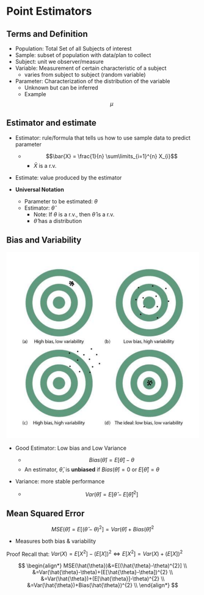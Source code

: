 # Point Estimators

## Terms and Definition
* Population: Total Set of all Subjects of interest
* Sample: subset of population with data/plan to collect
* Subject: unit we observer/measure
* Variable: Measurement of certain characteristic of a subject
    * varies from subject to subject (random variable)
* Parameter: Characterization of the distribution of the variable
    * Unknown but can be inferred
    * Example $$\mu$$ 


## Estimator and estimate
* Estimator: rule/formula that tells us how to use sample data to predict parameter
    * $$\bar{X} = \frac{1}{n} \sum\limits_{i=1}^{n} X_{i}$$ 
        * $\bar{X}$ is a r.v.
* Estimate: value produced by the estimator

* **Universal Notation**
    * Parameter to be estimated: $\theta$
    * Estimator: $\hat{\theta}$
        * Note: If $\theta$ is a r.v., then $\hat{\theta}$ is a r.v.
        * $\hat{\theta}$ has a distribution

## Bias and Variability

![alt text](src/image.png)   

* Good Estimator: Low bias and Low Variance
    * $$Bias(\hat{\theta}) = E[\hat{\theta}] - \theta $$
    * An estimator, $\hat{\theta}$, is **unbiased** if $Bias(\hat{\theta}) = 0$ or $E[\hat{\theta}] = \theta$

* Variance: more stable performance
    * $$Var(\hat{\theta}) = E\big[ \hat{\theta} - E[\hat{\theta}]^{2} \big]$$

## Mean Squared Error

 $$MSE(\hat{\theta}) = E \big[ (\hat{\theta} - \theta)^{2} \big]  = Var(\hat{\theta}) + Bias(\hat{\theta})^{2}$$ 

 * Measures both bias & variability 

 Proof 
 Recall that: $Var(X)= E[X^{2}]-(E[X])^{2}\Leftrightarrow E[X^{2}]=Var(X)+(E[X])^{2}$

$$
\begin{align*}
MSE(\hat{\theta})&=E[(\hat{\theta}-\theta)^{2}] \\
&=Var(\hat{\theta}-\theta)+(E[\hat{\theta}-\theta])^{2} \\
&=Var(\hat{\theta})+(E[\hat{\theta}]-\theta)^{2} \\
&=Var(\hat{\theta})+Bias(\hat{\theta})^{2} \\
 \end{align*}
 $$